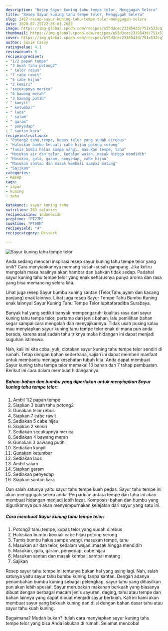 ```yaml
---
description: "Resep Sayur kuning tahu tempe telor, Menggugah Selera"
title: "Resep Sayur kuning tahu tempe telor, Menggugah Selera"
slug: 2427-resep-sayur-kuning-tahu-tempe-telor-menggugah-selera
date: 2020-07-25T22:35:01.268Z
image: https://img-global.cpcdn.com/recipes/e55d3cec2338543d/751x532cq70/sayur-kuning-tahu-tempe-telor-foto-resep-utama.jpg
thumbnail: https://img-global.cpcdn.com/recipes/e55d3cec2338543d/751x532cq70/sayur-kuning-tahu-tempe-telor-foto-resep-utama.jpg
cover: https://img-global.cpcdn.com/recipes/e55d3cec2338543d/751x532cq70/sayur-kuning-tahu-tempe-telor-foto-resep-utama.jpg
author: Susie Casey
ratingvalue: 4.1
reviewcount: 8
recipeingredient:
- "1/2 papan tempe"
- "3 buah tahu potong2"
- " telor rebus"
- "7 cabe rawit"
- "5 cabe hijau"
- "2 kemiri"
- "secukupnya merica"
- "4 bawang merah"
- "3 bawang putih"
- " kunyit"
- " ketumbar"
- " laos"
- " salam"
- " garam"
- " penyedap"
- " santan kara"
recipeinstructions:
- "Potong2 tahu,tempe, kupas telor yang sudah direbus"
- "Haluskan bumbu kecuali cabe hijau potong serong"
- "Tumis bumbu halus sampe wangi, masukan tempe, tahu"
- "Masukan air dan telor, kedalam wajan..masak hingga mendidih"
- "Masukan, gula, garam, penyedap, cabe hijau"
- "Masukan santan dan masak kembali sampai matang"
- "Sajikan"
categories:
- Resep
tags:
- sayur
- kuning
- tahu

katakunci: sayur kuning tahu 
nutrition: 283 calories
recipecuisine: Indonesian
preptime: "PT27M"
cooktime: "PT60M"
recipeyield: "4"
recipecategory: Dessert

---
```



![Sayur kuning tahu tempe telor](https://img-global.cpcdn.com/recipes/e55d3cec2338543d/751x532cq70/sayur-kuning-tahu-tempe-telor-foto-resep-utama.jpg)

Anda sedang mencari inspirasi resep sayur kuning tahu tempe telor yang unik? Cara menyiapkannya memang susah-susah gampang. Jika keliru mengolah maka hasilnya akan hambar dan bahkan tidak sedap. Padahal sayur kuning tahu tempe telor yang enak seharusnya punya aroma dan rasa yang bisa memancing selera kita.

Lihat juga resep Sayur bumbu kuning santan (Telor,Tahu,ayam dan kacang panjang) enak lainnya. Lihat juga resep Sayur Tempe Tahu Bumbu Kuning enak lainnya! Sayur Kuning Tahu Tempe Telor lupitafaradiba Surabaya.

Banyak hal yang sedikit banyak mempengaruhi kualitas rasa dari sayur kuning tahu tempe telor, pertama dari jenis bahan, lalu pemilihan bahan segar sampai cara mengolah dan menyajikannya. Tidak usah pusing kalau mau menyiapkan sayur kuning tahu tempe telor enak di mana pun anda berada, karena asal sudah tahu triknya maka hidangan ini dapat menjadi suguhan istimewa.


Nah, kali ini kita coba, yuk, ciptakan sayur kuning tahu tempe telor sendiri di rumah. Tetap dengan bahan sederhana, sajian ini dapat memberi manfaat untuk membantu menjaga kesehatan tubuh kita. Anda dapat membuat Sayur kuning tahu tempe telor memakai 16 bahan dan 7 tahap pembuatan. Berikut ini cara dalam membuat hidangannya.

<!--inarticleads1-->

##### Bahan-bahan dan bumbu yang diperlukan untuk menyiapkan Sayur kuning tahu tempe telor:

1. Ambil 1/2 papan tempe
1. Siapkan 3 buah tahu potong2
1. Gunakan  telor rebus
1. Siapkan 7 cabe rawit
1. Sediakan 5 cabe hijau
1. Siapkan 2 kemiri
1. Sediakan secukupnya merica
1. Sediakan 4 bawang merah
1. Gunakan 3 bawang putih
1. Sediakan  kunyit
1. Gunakan  ketumbar
1. Sediakan  laos
1. Ambil  salam
1. Siapkan  garam
1. Sediakan  penyedap
1. Siapkan  santan kara


Dan salah satunya yaitu sayur tahu tempe kuah pedas. Sayur tahu tempe ini akan menggugah selera anda. Perpaduan antara tempe dan tahu ini akan membuat hidangan menjadi lebih lezat. Komposisi bahan dan bumbu yang digunkannya pun akan menyempurnakan kelejatan dari sayur yang satu ini. 

<!--inarticleads2-->

##### Cara membuat Sayur kuning tahu tempe telor:

1. Potong2 tahu,tempe, kupas telor yang sudah direbus
1. Haluskan bumbu kecuali cabe hijau potong serong
1. Tumis bumbu halus sampe wangi, masukan tempe, tahu
1. Masukan air dan telor, kedalam wajan..masak hingga mendidih
1. Masukan, gula, garam, penyedap, cabe hijau
1. Masukan santan dan masak kembali sampai matang
1. Sajikan


Resep sayur tahu tempe ini tentunya bukan hal yang asing lagi. Nah, salah satunya yaitu sayur tahu bumbu kuning tanpa santan. Dengan adanya penambahan bumbu kuning sebagai pelengkap, sayur tahu yang dihasilkan pun akan lebih spesial. Sayur merupakan makanan berkuah yang biasanya dibuat dengan berbagai macam jenis sayuran, daging, tahu atau tempe dan bahan lainnya yang dapat dibuat menjadi sayur berkuah. Kali ini kami akan membuat sayur yang bekuah kuning dan diisi dengan bahan dasar tahu atau sayur tahu kuah kuning. 

Bagaimana? Mudah bukan? Itulah cara menyiapkan sayur kuning tahu tempe telor yang bisa Anda lakukan di rumah. Selamat mencoba!
